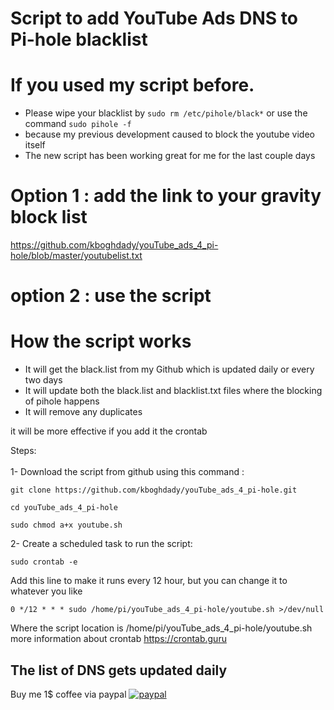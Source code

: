 # Script to add YouTube Ads DNS to Pi-hole blacklist

# If you used my script before. 
- Please wipe your blacklist by ``` sudo rm /etc/pihole/black* ``` or use the command ```sudo pihole -f ```
- because my previous development caused to block the youtube video itself
- The new script has been working great for me for the last couple days
# Option 1 : add the link to your gravity block list 
https://github.com/kboghdady/youTube_ads_4_pi-hole/blob/master/youtubelist.txt


# option 2 : use the script
# How the script works
- It will get the black.list from my Github which is updated daily or every two days 
- It will update both the black.list and blacklist.txt files where the blocking of pihole happens
- It will remove any duplicates 

it will be more effective if you add it the crontab </br>

Steps: </br></br>
1- Download the script from github using this command : </br>
```
git clone https://github.com/kboghdady/youTube_ads_4_pi-hole.git
```

```
cd youTube_ads_4_pi-hole
```
```
sudo chmod a+x youtube.sh
```
2- Create a scheduled task to run the script: </br>
```
sudo crontab -e 
```
Add this line to make it runs every 12 hour, but you can change it to whatever you like</br>
```
0 */12 * * * sudo /home/pi/youTube_ads_4_pi-hole/youtube.sh >/dev/null 
```
Where the script location is /home/pi/youTube_ads_4_pi-hole/youtube.sh </br>
more information about crontab https://crontab.guru </br>

## The list of DNS gets updated daily
Buy me 1$ coffee via paypal 
[![paypal](https://www.paypalobjects.com/en_US/i/btn/btn_donateCC_LG.gif)](https://www.paypal.com/cgi-bin/webscr?cmd=_donations&business=U6D8YB3PEWTVW&item_name=Buy+me+a+coffee&currency_code=USD&source=url)
